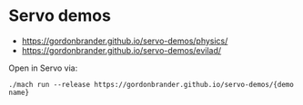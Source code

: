 # Servo demos

- https://gordonbrander.github.io/servo-demos/physics/
- https://gordonbrander.github.io/servo-demos/evilad/

Open in Servo via:

    ./mach run --release https://gordonbrander.github.io/servo-demos/{demo name}